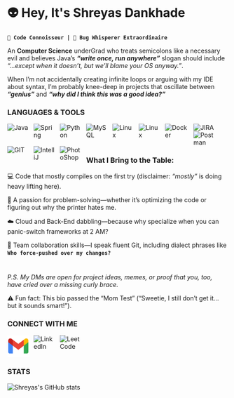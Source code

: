 # 👽 Hey, It's Shreyas Dankhade 

**`🚀 Code Connoisseur | 🐛 Bug Whisperer Extraordinaire`**

An **Computer Science** underGrad who treats semicolons like a necessary evil and believes Java’s **_“write once, run anywhere”_** slogan should include _“…except when it doesn’t, but we’ll blame your OS anyway.”_.

When I’m not accidentally creating infinite loops or arguing with my IDE about syntax, I’m probably knee-deep in projects that oscillate between **_“genius”_** and **_“why did I think this was a good idea?”_**

### LANGUAGES & TOOLS
<img align="left" alt="Java" width="50px" style="padding-right:10px;" src="https://cdn.jsdelivr.net/gh/devicons/devicon@latest/icons/java/java-original.svg" />
<img align="left" alt="Spring" width="50px" style="padding-right:10px;" src="https://cdn.jsdelivr.net/gh/devicons/devicon@latest/icons/spring/spring-original.svg" />
<img align="left" alt="Python" width="50px" style="padding-right:10px;" src="https://cdn.jsdelivr.net/gh/devicons/devicon@latest/icons/python/python-original.svg" />
<img align="left" alt="MySQL" width="50px" style="padding-right:10px;" src="https://cdn.jsdelivr.net/gh/devicons/devicon@latest/icons/mysql/mysql-original.svg" />
<img align="left" alt="Linux" width="50px" style="padding-right:10px;" src="https://cdn.jsdelivr.net/gh/devicons/devicon@latest/icons/linux/linux-original.svg" />  
<img align="left" alt="Linux" width="50px" style="padding-right:10px;" src="https://cdn.jsdelivr.net/gh/devicons/devicon@latest/icons/debian/debian-original.svg" />
<img align="left" alt="Docker" width="55px" style="padding-right:10px;" src="https://cdn.jsdelivr.net/gh/devicons/devicon@latest/icons/docker/docker-original.svg" />          
<img align="left" alt="JIRA" width="50px" style="padding-right:10px;" src="https://cdn.jsdelivr.net/gh/devicons/devicon@latest/icons/jira/jira-original.svg" />
<img align="left" alt="Postman" width="50px" style="padding-right:10px;" src="https://cdn.jsdelivr.net/gh/devicons/devicon@latest/icons/postman/postman-original.svg" />                  
<img align="left" alt="GIT" width="50px" style="padding-right:10px;" src="https://cdn.jsdelivr.net/gh/devicons/devicon@latest/icons/git/git-original.svg" />
<img align="left" alt="IntelliJ" width="50px" style="padding-right:10px;" src="https://cdn.jsdelivr.net/gh/devicons/devicon@latest/icons/intellij/intellij-original.svg" />  
<img align="left" alt="PhotoShop" width="50px" style="padding-right:10px;" src="https://cdn.jsdelivr.net/gh/devicons/devicon@latest/icons/photoshop/photoshop-original.svg" />
          
<br>
<br>

#


### What I Bring to the Table:

💻 Code that mostly compiles on the first try (disclaimer: _“mostly”_ is doing heavy lifting here).

🧠 A passion for problem-solving—whether it’s optimizing the code or figuring out why the printer hates me.

☁️ Cloud and Back-End dabbling—because why specialize when you can panic-switch frameworks at 2 AM?

🤝 Team collaboration skills—I speak fluent Git, including dialect phrases like **`Who force-pushed over my changes?`**

#

_P.S. My DMs are open for project ideas, memes, or proof that you, too, have cried over a missing curly brace._

⚠️ Fun fact: This bio passed the “Mom Test” (“Sweetie, I still don’t get it… but it sounds smart!”).


### CONNECT WITH ME

<a href="mailto:shreyasdankhade75@gmail.com" target="blank"><img align="left" alt="Gmail" width="50px" style="padding-right:10px;" src="https://raw.githubusercontent.com/github/explore/8f19e4dbbf13418dc1b1d58bb265953553c15a46/topics/gmail/gmail.png"/></a>

<a href="https://www.linkedin.com/in/shreyasdankhade" target="blank"><img align="left" alt="LinkedIn" width="50px" style="padding-right:10px;" src="https://cdn.jsdelivr.net/gh/devicons/devicon@latest/icons/linkedin/linkedin-original.svg" /></a>
  
<a href="https://www.leetcode.com/ShreyasDankhade" target="blank"><img align="left" alt="LeetCode" width="45px" style="padding-right:10px;" src="https://raw.githubusercontent.com/rahuldkjain/github-profile-readme-generator/master/src/images/icons/Social/leet-code.svg"/></a>


<br>
<br>

# 

### STATS 

![Shreyas's GitHub stats](https://github-readme-stats.vercel.app/api?username=ShreyasDankhade&show_icons=true&theme=gotham)





